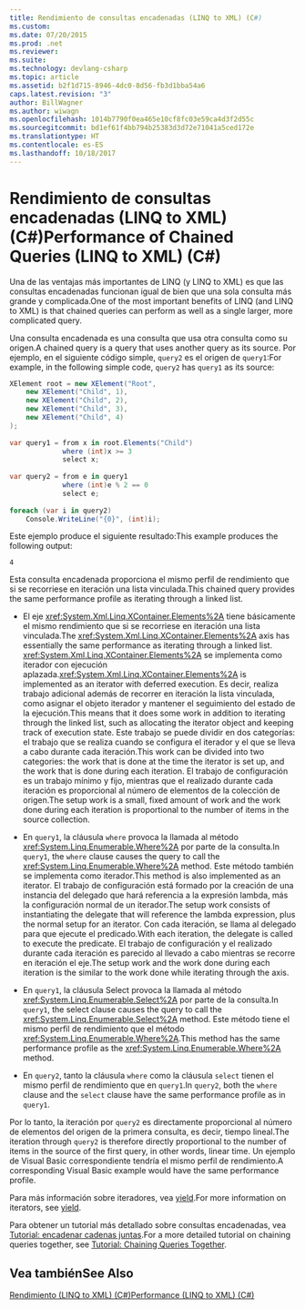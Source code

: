 ```yaml
---
title: Rendimiento de consultas encadenadas (LINQ to XML) (C#)
ms.custom: 
ms.date: 07/20/2015
ms.prod: .net
ms.reviewer: 
ms.suite: 
ms.technology: devlang-csharp
ms.topic: article
ms.assetid: b2f1d715-8946-4dc0-8d56-fb3d1bba54a6
caps.latest.revision: "3"
author: BillWagner
ms.author: wiwagn
ms.openlocfilehash: 1014b7790f0ea465e10cf8fc03e59ca4d3f2d55c
ms.sourcegitcommit: bd1ef61f4bb794b25383d3d72e71041a5ced172e
ms.translationtype: HT
ms.contentlocale: es-ES
ms.lasthandoff: 10/18/2017
---
```

# <a name="performance-of-chained-queries-linq-to-xml-c"></a><span data-ttu-id="20ed2-102">Rendimiento de consultas encadenadas (LINQ to XML) (C#)</span><span class="sxs-lookup"><span data-stu-id="20ed2-102">Performance of Chained Queries (LINQ to XML) (C#)</span></span>
<span data-ttu-id="20ed2-103">Una de las ventajas más importantes de LINQ (y LINQ to XML) es que las consultas encadenadas funcionan igual de bien que una sola consulta más grande y complicada.</span><span class="sxs-lookup"><span data-stu-id="20ed2-103">One of the most important benefits of LINQ (and LINQ to XML) is that chained queries can perform as well as a single larger, more complicated query.</span></span>  
  
 <span data-ttu-id="20ed2-104">Una consulta encadenada es una consulta que usa otra consulta como su origen.</span><span class="sxs-lookup"><span data-stu-id="20ed2-104">A chained query is a query that uses another query as its source.</span></span> <span data-ttu-id="20ed2-105">Por ejemplo, en el siguiente código simple, `query2` es el origen de `query1`:</span><span class="sxs-lookup"><span data-stu-id="20ed2-105">For example, in the following simple code, `query2` has `query1` as its source:</span></span>  
  
```csharp  
XElement root = new XElement("Root",  
    new XElement("Child", 1),  
    new XElement("Child", 2),  
    new XElement("Child", 3),  
    new XElement("Child", 4)  
);  
  
var query1 = from x in root.Elements("Child")  
             where (int)x >= 3  
             select x;  
  
var query2 = from e in query1  
             where (int)e % 2 == 0  
             select e;  
  
foreach (var i in query2)  
    Console.WriteLine("{0}", (int)i);  
```  
  
 <span data-ttu-id="20ed2-106">Este ejemplo produce el siguiente resultado:</span><span class="sxs-lookup"><span data-stu-id="20ed2-106">This example produces the following output:</span></span>  
  
```  
4  
```  
  
 <span data-ttu-id="20ed2-107">Esta consulta encadenada proporciona el mismo perfil de rendimiento que si se recorriese en iteración una lista vinculada.</span><span class="sxs-lookup"><span data-stu-id="20ed2-107">This chained query provides the same performance profile as iterating through a linked list.</span></span>  
  
-   <span data-ttu-id="20ed2-108">El eje <xref:System.Xml.Linq.XContainer.Elements%2A> tiene básicamente el mismo rendimiento que si se recorriese en iteración una lista vinculada.</span><span class="sxs-lookup"><span data-stu-id="20ed2-108">The <xref:System.Xml.Linq.XContainer.Elements%2A> axis has essentially the same performance as iterating through a linked list.</span></span> <span data-ttu-id="20ed2-109"><xref:System.Xml.Linq.XContainer.Elements%2A> se implementa como iterador con ejecución aplazada.</span><span class="sxs-lookup"><span data-stu-id="20ed2-109"><xref:System.Xml.Linq.XContainer.Elements%2A> is implemented as an iterator with deferred execution.</span></span> <span data-ttu-id="20ed2-110">Es decir, realiza trabajo adicional además de recorrer en iteración la lista vinculada, como asignar el objeto iterador y mantener el seguimiento del estado de la ejecución.</span><span class="sxs-lookup"><span data-stu-id="20ed2-110">This means that it does some work in addition to iterating through the linked list, such as allocating the iterator object and keeping track of execution state.</span></span> <span data-ttu-id="20ed2-111">Este trabajo se puede dividir en dos categorías: el trabajo que se realiza cuando se configura el iterador y el que se lleva a cabo durante cada iteración.</span><span class="sxs-lookup"><span data-stu-id="20ed2-111">This work can be divided into two categories: the work that is done at the time the iterator is set up, and the work that is done during each iteration.</span></span> <span data-ttu-id="20ed2-112">El trabajo de configuración es un trabajo mínimo y fijo, mientras que el realizado durante cada iteración es proporcional al número de elementos de la colección de origen.</span><span class="sxs-lookup"><span data-stu-id="20ed2-112">The setup work is a small, fixed amount of work and the work done during each iteration is proportional to the number of items in the source collection.</span></span>  
  
-   <span data-ttu-id="20ed2-113">En `query1`, la cláusula `where` provoca la llamada al método <xref:System.Linq.Enumerable.Where%2A> por parte de la consulta.</span><span class="sxs-lookup"><span data-stu-id="20ed2-113">In `query1`, the `where` clause causes the query to call the <xref:System.Linq.Enumerable.Where%2A> method.</span></span> <span data-ttu-id="20ed2-114">Este método también se implementa como iterador.</span><span class="sxs-lookup"><span data-stu-id="20ed2-114">This method is also implemented as an iterator.</span></span> <span data-ttu-id="20ed2-115">El trabajo de configuración está formado por la creación de una instancia del delegado que hará referencia a la expresión lambda, más la configuración normal de un iterador.</span><span class="sxs-lookup"><span data-stu-id="20ed2-115">The setup work consists of instantiating the delegate that will reference the lambda expression, plus the normal setup for an iterator.</span></span> <span data-ttu-id="20ed2-116">Con cada iteración, se llama al delegado para que ejecute el predicado.</span><span class="sxs-lookup"><span data-stu-id="20ed2-116">With each iteration, the delegate is called to execute the predicate.</span></span> <span data-ttu-id="20ed2-117">El trabajo de configuración y el realizado durante cada iteración es parecido al llevado a cabo mientras se recorre en iteración el eje.</span><span class="sxs-lookup"><span data-stu-id="20ed2-117">The setup work and the work done during each iteration is the similar to the work done while iterating through the axis.</span></span>  
  
-   <span data-ttu-id="20ed2-118">En `query1`, la cláusula Select provoca la llamada al método <xref:System.Linq.Enumerable.Select%2A> por parte de la consulta.</span><span class="sxs-lookup"><span data-stu-id="20ed2-118">In `query1`, the select clause causes the query to call the <xref:System.Linq.Enumerable.Select%2A> method.</span></span> <span data-ttu-id="20ed2-119">Este método tiene el mismo perfil de rendimiento que el método <xref:System.Linq.Enumerable.Where%2A>.</span><span class="sxs-lookup"><span data-stu-id="20ed2-119">This method has the same performance profile as the <xref:System.Linq.Enumerable.Where%2A> method.</span></span>  
  
-   <span data-ttu-id="20ed2-120">En `query2`, tanto la cláusula `where` como la cláusula `select` tienen el mismo perfil de rendimiento que en `query1`.</span><span class="sxs-lookup"><span data-stu-id="20ed2-120">In `query2`, both the `where` clause and the `select` clause have the same performance profile as in `query1`.</span></span>  
  
 <span data-ttu-id="20ed2-121">Por lo tanto, la iteración por `query2` es directamente proporcional al número de elementos del origen de la primera consulta, es decir, tiempo lineal.</span><span class="sxs-lookup"><span data-stu-id="20ed2-121">The iteration through `query2` is therefore directly proportional to the number of items in the source of the first query, in other words, linear time.</span></span> <span data-ttu-id="20ed2-122">Un ejemplo de Visual Basic correspondiente tendría el mismo perfil de rendimiento.</span><span class="sxs-lookup"><span data-stu-id="20ed2-122">A corresponding Visual Basic example would have the same performance profile.</span></span>  
  
 <span data-ttu-id="20ed2-123">Para más información sobre iteradores, vea [yield](../../../../csharp/language-reference/keywords/yield.md).</span><span class="sxs-lookup"><span data-stu-id="20ed2-123">For more information on iterators, see [yield](../../../../csharp/language-reference/keywords/yield.md).</span></span>  
  
 <span data-ttu-id="20ed2-124">Para obtener un tutorial más detallado sobre consultas encadenadas, vea [Tutorial: encadenar cadenas juntas](http://msdn.microsoft.com/library/c08d228a-f07a-4c98-810f-1bf0e8f2257c).</span><span class="sxs-lookup"><span data-stu-id="20ed2-124">For a more detailed tutorial on chaining queries together, see [Tutorial: Chaining Queries Together](http://msdn.microsoft.com/library/c08d228a-f07a-4c98-810f-1bf0e8f2257c).</span></span>  
  
## <a name="see-also"></a><span data-ttu-id="20ed2-125">Vea también</span><span class="sxs-lookup"><span data-stu-id="20ed2-125">See Also</span></span>  
 [<span data-ttu-id="20ed2-126">Rendimiento (LINQ to XML) (C#)</span><span class="sxs-lookup"><span data-stu-id="20ed2-126">Performance (LINQ to XML) (C#)</span></span>](../../../../csharp/programming-guide/concepts/linq/performance-linq-to-xml.md)
